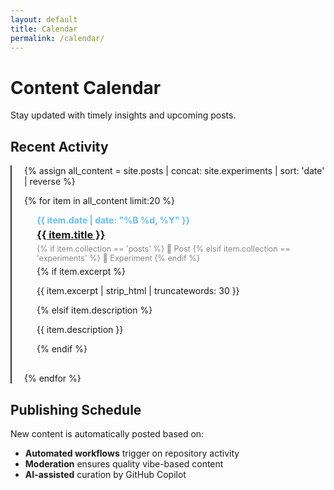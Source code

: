 ```yaml
---
layout: default
title: Calendar
permalink: /calendar/
---
```


# Content Calendar

Stay updated with timely insights and upcoming posts.

## Recent Activity

<div class="calendar-timeline">
  {% assign all_content = site.posts | concat: site.experiments | sort: 'date' | reverse %}
  
  {% for item in all_content limit:20 %}
    <div class="timeline-item">
      <div class="timeline-date">
        {{ item.date | date: "%B %d, %Y" }}
      </div>
      <div class="timeline-content">
        <h3>
          <a href="{{ item.url | relative_url }}">{{ item.title }}</a>
        </h3>
        <p class="timeline-type">
          {% if item.collection == 'posts' %}
            📝 Post
          {% elsif item.collection == 'experiments' %}
            🧪 Experiment
          {% endif %}
        </p>
        {% if item.excerpt %}
          <p>{{ item.excerpt | strip_html | truncatewords: 30 }}</p>
        {% elsif item.description %}
          <p>{{ item.description }}</p>
        {% endif %}
      </div>
    </div>
  {% endfor %}
</div>

## Publishing Schedule

New content is automatically posted based on:
- **Automated workflows** trigger on repository activity
- **Moderation** ensures quality vibe-based content
- **AI-assisted** curation by GitHub Copilot

<style>
.calendar-timeline {
  position: relative;
  padding-left: 20px;
  border-left: 2px solid #333;
}

.timeline-item {
  margin-bottom: 30px;
  padding-left: 20px;
}

.timeline-date {
  font-weight: bold;
  color: #63c0f5;
  margin-bottom: 5px;
}

.timeline-content h3 {
  margin: 5px 0;
}

.timeline-type {
  font-size: 0.9em;
  color: #888;
  margin: 5px 0;
}
</style>
